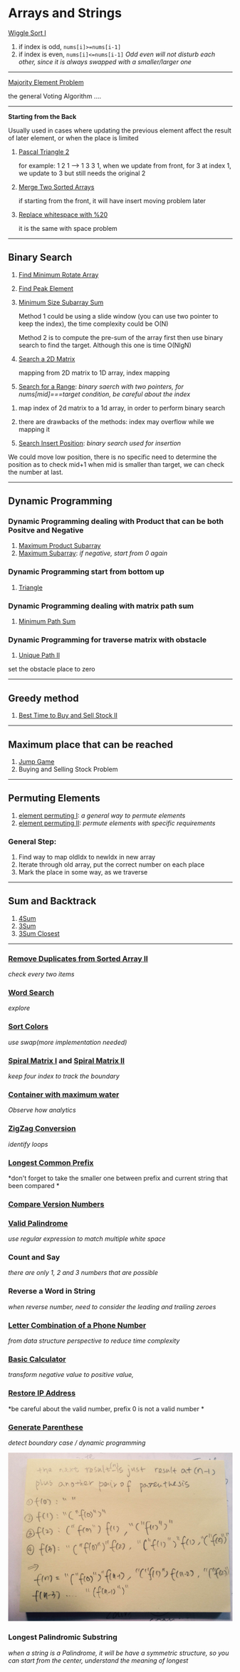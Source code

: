 Arrays and Strings
==================

[Wiggle Sort I](../../Sum/Array/wigglesortone.js)

1. if index is odd, ``nums[i]>=nums[i-1]``
2. if index is even, ``nums[i]<=nums[i-1]``
*Odd even will not disturb each other, since it is always swapped with a smaller/larger one*

---
[Majority Element Problem](../../Sum/Array/majorityelement2.js)

the general Voting Algorithm ....

---
**Starting from the Back**

Usually used in cases where updating the previous element affect the result of later element, or when the place is limited 

1. [Pascal Triangle 2](../../Sum/Array/pascaltriangle2.js)

   for example: 1 2 1 --> 1 3 3 1, when we update from front, for 3 at index 1, we update to 3 but still needs the original 2
   
2. [Merge Two Sorted Arrays](../../Sum/Array/mergesortedarray.js)

   if starting from the front, it will have insert moving problem later
   
3. [Replace whitespace with %20](./replacespaceswith%20.js)
   
   it is the same with space problem 
   
----------------------
## **Binary Search**
1. [Find Minimum Rotate Array](../../Sum/Array/findminrotatearr.js)
2. [Find Peak Element](../../Sum/Array/findpeakelement.js)
3. [Minimum Size Subarray Sum](../../Sum/Array/minimumsizesubarraysum.js)
   
   Method 1 could be using a slide window (you can use two pointer to keep the index), the time complexity could be O(N)
   
   Method 2 is to compute the pre-sum of the array first then use binary search to find the target. Although this one is time    O(NlgN)
4. [Search a 2D Matrix](../../Sum/Array/search2dmatrix.js)

   mapping from 2D matrix to 1D array, index mapping 
   
5. [Search for a Range](../../Sum/Array/searchforrange.js): *binary saerch with two pointers, for nums[mid]===target condition, be careful about the index*
  
  1) map index of 2d matrix to a 1d array, in order to perform binary search
  
  2) there are drawbacks of the methods: index may overflow while we mapping it
5. [Search Insert Position](../../Sum/Array/searchinsertpos.js): *binary search used for insertion*

We could move low position, there is no specific need to determine the position as to check mid+1 when mid is smaller than target, we can check the number at last. 

---
## **Dynamic Programming**

### **Dynamic Programming dealing with Product that can be both Positve and Negative** 
1. [Maximum Product Subarray](../../Sum/Array/maxproductsubarr.js)
2. [Maximum Subarray](../../Sum/Array/maximumsubarray.js): *if negative, start from 0 again*

### **Dynamic Programming start from bottom up**
1. [Triangle](../../Sum/Array/triangle.js)

### **Dynamic Programming dealing with matrix path sum**
1. [Minimum Path Sum](../../Sum/Array/minimumpathsum.js)

### **Dynamic Programming for traverse matrix with obstacle**
1. [Unique Path II](../../Sum/Array/uniquepath2.js)
  
set the obstacle place to zero 

---
## **Greedy method** 
1. [Best Time to Buy and Sell Stock II](../../Sum/Array/besttimebutsellstock2.js)

---
## **Maximum place that can be reached** 
1. [Jump Game](../../Sum/Array/jumpgame.js)
2. Buying and Selling Stock Problem 

---
## **Permuting Elements**
1. [element permuting I](../../Sum/Array/permelements.js): *a general way to permute elements*
2. [element permuting II](../../Sum/Array/permuelement2.js): *permute elements with specific requirements* 

### General Step: 
1. Find way to map oldIdx to newIdx in new array 
2. Iterate through old array, put the correct number on each place
3. Mark the place in some way, as we traverse 

---
## **Sum and Backtrack**
1. [4Sum](../../Sum/Array/4sum.js)
2. [3Sum](../../Sum/Array/3sum.js)
3. [3Sum Closest](../../Sum/Array/3sumclosest.js)

---

### [Remove Duplicates from Sorted Array II](../../Sum/Array/removedupsorted2.js)

  *check every two items*

### [Word Search](../../Sum/Array/wordsearch.js) 

  *explore*

### [Sort Colors](../../Sum/Array/sortcolors.js) 

  *use swap(more implementation needed)*

### [Spiral Matrix I](../../Sum/Array/spiralmatrix.js) and [Spiral Matrix II](../../Sum/Array/spiralmatrix2.js) 

  *keep four index to track the boundary*
  
### [Container with maximum water](../../Sum/Array/containerwithmostwater.js)

*Observe how analytics*

### [ZigZag Conversion](../../Sum/String/zigzagconverstion.js)

*identify loops*

### [Longest Common Prefix](../../Sum/String/longestcommonprefix.js)

*don't forget to take the smaller one between prefix and current string that been compared *

### [Compare Version Numbers](../../Sum/String/compareversion.js)

### [Valid Palindrome](../../Sum/String/validpalindrome.js)

*use regular expression to match multiple white space*

### Count and Say

*there are only 1, 2 and 3 numbers that are possible*

### Reverse a Word in String

*when reverse number, need to consider the leading and trailing zeroes*

### [Letter Combination of a Phone Number](../../Sum/String/lettercombinationofphonenumber.js)

*from data structure perspective to reduce time complexity*

### [Basic Calculator](../../Sum/String/basiccalculator.js)

*transform negative value to positive value,*

### [Restore IP Address](../../Sum/String/restoreipaddress.js)

*be careful about the valid number, prefix 0 is not a valid number *

### [Generate Parenthese](../../Sum/String/generateparenthese.js)

*detect boundary case / dynamic programming*

![picture](../../PIC/IMG_7544.JPG)

### Longest Palindromic Substring

*when a string is a Palindrome, it will be have a symmetric structure, so you can start from the center, understand the meaning of longest*












